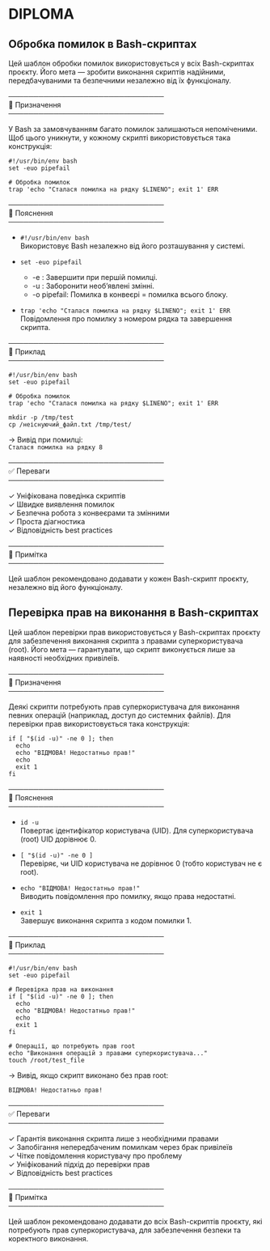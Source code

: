 # DIPLOMA  
## Обробка помилок в Bash-скриптах  

Цей шаблон обробки помилок використовується у всіх Bash-скриптах проєкту. Його мета — зробити виконання скриптів надійними, передбачуваними та безпечними незалежно від їх функціоналу.  

───────────────────────────────  
🔹 Призначення  
───────────────────────────────  

У Bash за замовчуванням багато помилок залишаються непоміченими. Щоб цього уникнути, у кожному скрипті використовується така конструкція:  

```
#!/usr/bin/env bash  
set -euo pipefail  

# Обробка помилок  
trap 'echo "Сталася помилка на рядку $LINENO"; exit 1' ERR  
```

───────────────────────────────  
🔹 Пояснення  
───────────────────────────────  

- ```#!/usr/bin/env bash```  
  Використовує Bash незалежно від його розташування у системі.  

- ```set -euo pipefail```  
  - -e  : Завершити при першій помилці.  
  - -u  : Заборонити необ’явлені змінні.  
  - -o pipefail: Помилка в конвеєрі = помилка всього блоку.  

- ```trap 'echo "Сталася помилка на рядку $LINENO"; exit 1' ERR```  
  Повідомлення про помилку з номером рядка та завершення скрипта.  

───────────────────────────────  
🔹 Приклад  
───────────────────────────────  

```
#!/usr/bin/env bash  
set -euo pipefail  

# Обробка помилок  
trap 'echo "Сталася помилка на рядку $LINENO"; exit 1' ERR  

mkdir -p /tmp/test  
cp /неіснуючий_файл.txt /tmp/test/  
```

→ Вивід при помилці:  
  ```Сталася помилка на рядку 8```  

───────────────────────────────  
✅ Переваги  
───────────────────────────────  

✓ Уніфікована поведінка скриптів  
✓ Швидке виявлення помилок  
✓ Безпечна робота з конвеєрами та змінними  
✓ Проста діагностика  
✓ Відповідність best practices  

───────────────────────────────  
📌 Примітка  
───────────────────────────────  

Цей шаблон рекомендовано додавати у кожен Bash-скрипт проєкту, незалежно від його функціоналу.

## Перевірка прав на виконання в Bash-скриптах  

Цей шаблон перевірки прав використовується у Bash-скриптах проєкту для забезпечення виконання скрипта з правами суперкористувача (root). Його мета — гарантувати, що скрипт виконується лише за наявності необхідних привілеїв.  

───────────────────────────────  
🔹 Призначення  
───────────────────────────────  

Деякі скрипти потребують прав суперкористувача для виконання певних операцій (наприклад, доступ до системних файлів). Для перевірки прав використовується така конструкція:  

```
if [ "$(id -u)" -ne 0 ]; then  
  echo  
  echo "ВІДМОВА! Недостатньо прав!"  
  echo  
  exit 1  
fi  
```

───────────────────────────────  
🔹 Пояснення  
───────────────────────────────  

- ```id -u```  
  Повертає ідентифікатор користувача (UID). Для суперкористувача (root) UID дорівнює 0.  

- ```[ "$(id -u)" -ne 0 ]```  
  Перевіряє, чи UID користувача не дорівнює 0 (тобто користувач не є root).  

- ```echo "ВІДМОВА! Недостатньо прав!"```  
  Виводить повідомлення про помилку, якщо права недостатні.  

- ```exit 1```  
  Завершує виконання скрипта з кодом помилки 1.  

───────────────────────────────  
🔹 Приклад  
───────────────────────────────  

```
#!/usr/bin/env bash  
set -euo pipefail  

# Перевірка прав на виконання  
if [ "$(id -u)" -ne 0 ]; then  
  echo  
  echo "ВІДМОВА! Недостатньо прав!"  
  echo  
  exit 1  
fi  

# Операції, що потребують прав root  
echo "Виконання операцій з правами суперкористувача..."  
touch /root/test_file  
```

→ Вивід, якщо скрипт виконано без прав root:  
```
ВІДМОВА! Недостатньо прав!
```

───────────────────────────────  
✅ Переваги  
───────────────────────────────  

✓ Гарантія виконання скрипта лише з необхідними правами  
✓ Запобігання непередбаченим помилкам через брак привілеїв  
✓ Чітке повідомлення користувачу про проблему  
✓ Уніфікований підхід до перевірки прав  
✓ Відповідність best practices  

───────────────────────────────  
📌 Примітка  
───────────────────────────────  

Цей шаблон рекомендовано додавати до всіх Bash-скриптів проєкту, які потребують прав суперкористувача, для забезпечення безпеки та коректного виконання.
